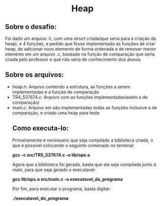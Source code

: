 <h1 align="center"> Heap</h1>
<h2>Sobre o desafio:</h2>
<p>Foi dado um arquivo .h, com uma struct criada(que seria para a criação da heap), e 4 funções, e pedido que fosse implementado as funções de criar heap, de adicionar novo elemento de forma ordenada e de remover menor elemento em um arquivo .c, baseado na função de comparação que seria criada pelo professor e que não seria de conhecimento dos alunos.</p>
<h2>Sobre os arquivos:</h2>
<ul>
<li>heap.h: Arquivo contendo a estrutura, as funções a serem implementadas e a função de comparação</li>
<li>TR4_537674.c: Arquivo com as funções implementadas(exeto a de comparação)</li>
<li>main.c: Arquivo em são implementadas todas as funções inclusive a de comparação, e criado uma heap para teste</li>
<h2>Como executa-lo:</h2>
<p>Primeiramente é necessario que seja compilado a biblioteca criada, o que é possivel colocando o seguinte comenado no terminal:</p>
<p> <strong>gcc -c src/TR5_537674.c -o lib/ops.o</strong></p>
<p>Agora que a biblioteca foi gerada, basta que ela seja compilada junto à main, para que seja gerado o executavel:</p>
<p> <strong>gcc lib/ops.o src/main.c -o executavel_do_programa</strong></p>
<p>Por fim, para executar o programa, basta digitar:</p>
<p> <strong>./executavel_do_programa</strong></p>